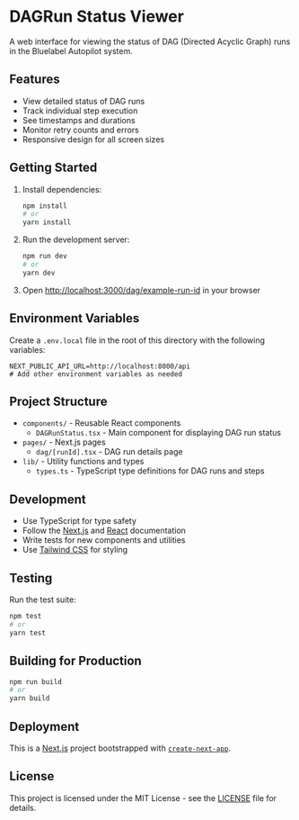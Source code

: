 # DAGRun Status Viewer

A web interface for viewing the status of DAG (Directed Acyclic Graph) runs in the Bluelabel Autopilot system.

## Features

- View detailed status of DAG runs
- Track individual step execution
- See timestamps and durations
- Monitor retry counts and errors
- Responsive design for all screen sizes

## Getting Started

1. Install dependencies:
   ```bash
   npm install
   # or
   yarn install
   ```

2. Run the development server:
   ```bash
   npm run dev
   # or
   yarn dev
   ```

3. Open [http://localhost:3000/dag/example-run-id](http://localhost:3000/dag/example-run-id) in your browser

## Environment Variables

Create a `.env.local` file in the root of this directory with the following variables:

```env
NEXT_PUBLIC_API_URL=http://localhost:8000/api
# Add other environment variables as needed
```

## Project Structure

- `components/` - Reusable React components
  - `DAGRunStatus.tsx` - Main component for displaying DAG run status
- `pages/` - Next.js pages
  - `dag/[runId].tsx` - DAG run details page
- `lib/` - Utility functions and types
  - `types.ts` - TypeScript type definitions for DAG runs and steps

## Development

- Use TypeScript for type safety
- Follow the [Next.js](https://nextjs.org/docs) and [React](https://reactjs.org/docs/getting-started.html) documentation
- Write tests for new components and utilities
- Use [Tailwind CSS](https://tailwindcss.com/docs) for styling

## Testing

Run the test suite:

```bash
npm test
# or
yarn test
```

## Building for Production

```bash
npm run build
# or
yarn build
```

## Deployment

This is a [Next.js](https://nextjs.org/) project bootstrapped with [`create-next-app`](https://nextjs.org/docs/api-reference/create-next-app).

## License

This project is licensed under the MIT License - see the [LICENSE](LICENSE) file for details.
